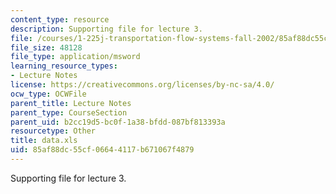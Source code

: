 ```yaml
---
content_type: resource
description: Supporting file for lecture 3.
file: /courses/1-225j-transportation-flow-systems-fall-2002/85af88dc55cf06644117b671067f4879_data.xls
file_size: 48128
file_type: application/msword
learning_resource_types:
- Lecture Notes
license: https://creativecommons.org/licenses/by-nc-sa/4.0/
ocw_type: OCWFile
parent_title: Lecture Notes
parent_type: CourseSection
parent_uid: b2cc19d5-bc0f-1a38-bfdd-087bf813393a
resourcetype: Other
title: data.xls
uid: 85af88dc-55cf-0664-4117-b671067f4879
---
```

Supporting file for lecture 3.